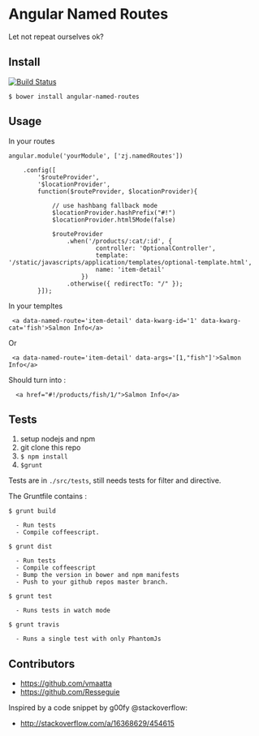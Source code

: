 # Angular Named Routes

Let not repeat ourselves ok?

## Install

[![Build Status](https://secure.travis-ci.org/airtonix/angular-named-routes.png?branch=master)](https://travis-ci.org/airtonix/angular-named-routes)


`$ bower install angular-named-routes`

## Usage

In your routes

```
angular.module('yourModule', ['zj.namedRoutes'])

    .config([
        '$routeProvider',
        '$locationProvider',
        function($routeProvider, $locationProvider){

            // use hashbang fallback mode
            $locationProvider.hashPrefix("#!")
            $locationProvider.html5Mode(false)

            $routeProvider
                .when('/products/:cat/:id', {
                        controller: 'OptionalController',
                        template: '/static/javascripts/application/templates/optional-template.html',
                        name: 'item-detail'
                    })
                .otherwise({ redirectTo: "/" });
        }]);
```

In your templtes
```
 <a data-named-route='item-detail' data-kwarg-id='1' data-kwarg-cat='fish'>Salmon Info</a>
```

Or
```
 <a data-named-route='item-detail' data-args='[1,"fish"]'>Salmon Info</a>
```

Should turn into :
```
  <a href="#!/products/fish/1/">Salmon Info</a>
```

## Tests

1. setup nodejs and npm
2. git clone this repo
3. `$ npm install`
4. `$grunt`

Tests are in `./src/tests`, still needs tests for filter and directive.

The Gruntfile contains : 

```
$ grunt build

  - Run tests
  - Compile coffeescript.

$ grunt dist

  - Run tests
  - Compile coffeescript
  - Bump the version in bower and npm manifests
  - Push to your github repos master branch.
  
$ grunt test

  - Runs tests in watch mode

$ grunt travis

  - Runs a single test with only PhantomJs

```

## Contributors

  - https://github.com/vmaatta
  - https://github.com/Resseguie

Inspired by a code snippet by g00fy @stackoverflow: 
  - http://stackoverflow.com/a/16368629/454615
